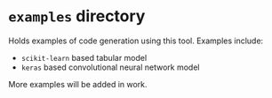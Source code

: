# `examples` directory

Holds examples of code generation using this tool.
Examples include:

- `scikit-learn` based tabular model
- `keras` based convolutional neural network model

More examples will be added in work.
